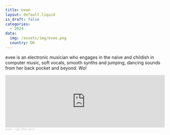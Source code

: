 ```yaml
---
title: evee 
layout: default.liquid
is_draft: false
categories:
  - 2024
data:
  img: /assets/img/evee.png
  country: DK
---
```


evee is an electronic musician who engages in the naive and childish in computer music, soft vocals, smooth synths and jumping, dancing sounds from her back pocket and beyond. Wo!

<iframe width="100%" height="166" scrolling="no" frameborder="no" allow="autoplay" src="https://w.soundcloud.com/player/?url=https%3A//api.soundcloud.com/tracks/1880041893&color=%23848494&auto_play=false&hide_related=false&show_comments=true&show_user=true&show_reposts=false&show_teaser=true"></iframe><div style="font-size: 10px; color: #cccccc;line-break: anywhere;word-break: normal;overflow: hidden;white-space: nowrap;text-overflow: ellipsis; font-family: Interstate,Lucida Grande,Lucida Sans Unicode,Lucida Sans,Garuda,Verdana,Tahoma,sans-serif;font-weight: 100;"><a href="https://soundcloud.com/ellen-vejlsgaard" title="evee" target="_blank" style="color: #cccccc; text-decoration: none;">evee</a> · <a href="https://soundcloud.com/ellen-vejlsgaard/teldryn-jeg-savner-vores-sma-eventyr-sammen-her-er-en-sang-til-dig" title="ude efter sent" target="_blank" style="color: #cccccc; text-decoration: none;">ude efter sent</a></div>
